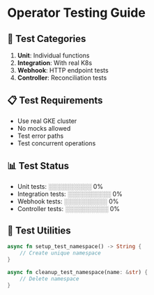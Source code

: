 # Operator Testing Guide

## 🧪 Test Categories
1. **Unit**: Individual functions
2. **Integration**: With real K8s
3. **Webhook**: HTTP endpoint tests
4. **Controller**: Reconciliation tests

## 📋 Test Requirements
- Use real GKE cluster
- No mocks allowed
- Test error paths
- Test concurrent operations

## 📊 Test Status
- Unit tests: ░░░░░░░░░░ 0%
- Integration tests: ░░░░░░░░░░ 0%
- Webhook tests: ░░░░░░░░░░ 0%
- Controller tests: ░░░░░░░░░░ 0%

## 🔧 Test Utilities
```rust
async fn setup_test_namespace() -> String {
    // Create unique namespace
}

async fn cleanup_test_namespace(name: &str) {
    // Delete namespace
}
```